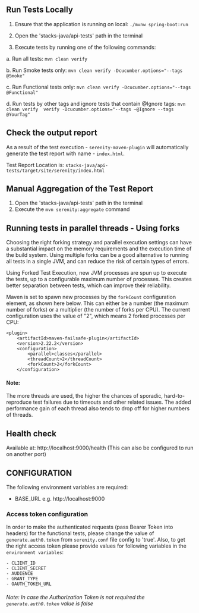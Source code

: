 
## Run Tests Locally
1. Ensure that the application is running on local: `./mvnw spring-boot:run`

2. Open the 'stacks-java/api-tests' path in the terminal

3. Execute tests by running one of the following commands:

  a. Run all tests: `mvn clean verify`

  b. Run Smoke tests only: `mvn clean verify -Dcucumber.options="--tags @Smoke"`

  c. Run Functional tests only: `mvn clean verify -Dcucumber.options="--tags @Functional"`

  d. Run tests by other tags and ignore tests that contain @Ignore tags:
  `mvn clean verify  verify -Dcucumber.options="--tags ~@Ignore --tags @YourTag"`

## Check the output report
As a result of the test execution - `serenity-maven-plugin` will automatically generate the test report with name - `index.html`.

Test Report Location is: `stacks-java/api-tests/target/site/serenity/index.html`
 
## Manual Aggregation of the Test Report
1. Open the 'stacks-java/api-tests' path in the terminal
2. Execute the `mvn serenity:aggregate` command
 
## Running tests in parallel threads - Using forks

Choosing the right forking strategy and parallel execution settings can have a substantial impact on the memory requirements and the execution time of the build system.
Using multiple forks can be a good alternative to running all tests in a single JVM, and can reduce the risk of certain types of errors. 


Using Forked Test Execution, new JVM processes are spun up to execute the tests, up to a configurable maximum number of processes. This creates better separation between tests, which can improve their reliability. 


Maven is set to spawn new processes by the `forkCount` configuration element, as shown here below. This can either be a number (the maximum number of forks) or a multiplier (the number of forks per CPU). 
The current configuration uses the value of "2", which means 2 forked processes per CPU:
```
<plugin>
    <artifactId>maven-failsafe-plugin</artifactId>
    <version>2.22.2</version>
    <configuration>
        <parallel>classes</parallel>
        <threadCount>2</threadCount>
        <forkCount>2</forkCount>
    </configuration>
```

#### Note:
The more threads are used, the higher the chances of sporadic, hard-to-reproduce test failures due to timeouts and other related issues. The added performance gain of each thread also tends to drop off for higher numbers of threads. 

## Health check

Available at: http://localhost:9000/health
(This can also be configured to run on another port)

## CONFIGURATION

The following environment variables are required:

- BASE_URL
e.g. http://localhost:9000

### Access token configuration
In order to make the authenticated requests (pass Bearer Token into headers) for the functional tests, please change the value of ```generate.auth0.token``` from ``serenity.conf`` file config to 'true'.
Also, to get the right access token please provide values for following variables in the ``environment variables``:

```
- CLIENT_ID
- CLIENT_SECRET
- AUDIENCE
- GRANT_TYPE
- OAUTH_TOKEN_URL
```
###### Note: In case the Authorization Token is not required the ```generate.auth0.token``` value is false